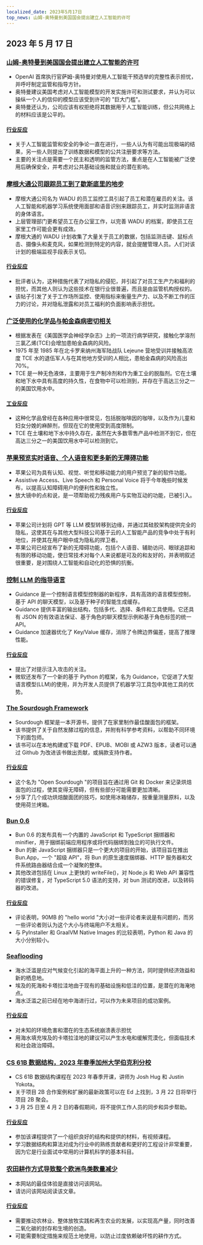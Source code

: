 ```yaml
---
localized_date: 2023年5月17日
top_news: 山姆-奥特曼到美国国会提出建立人工智能的许可
---
```


## 2023 年 5 月 17 日

### [山姆-奥特曼到美国国会提出建立人工智能的许可](https://www.reuters.com/technology/openai-chief-goes-before-us-congress-propose-licenses-building-ai-2023-05-16/)

- OpenAI 首席执行官萨姆-奥特曼对使用人工智能干预选举的完整性表示担忧，并呼吁制定监管和指导方针。
- 奥特曼建议美国考虑对人工智能模型的开发实施许可和测试要求，并认为可以操纵一个人的信仰的模型应该受到许可的 "巨大门槛"。
- 奥特曼还认为，公司应该有权拒绝将其数据用于人工智能训练，但公共网络上的材料应该是公平的。

#### [行业反应](http://news.ycombinator.com/item?id=35960125)

- 关于人工智能监管和安全的争论一直在进行，一些人认为有可能出现极端的结果，另一些人则提出了训练数据和模型的公共注册要求等方法。
- 主要的关注点是需要一个民主和透明的监管方法，重点是在人工智能被广泛使用后确保安全，并考虑对公共基础设施和就业的潜在影响。

### [摩根大通公司跟踪员工到了歇斯底里的地步](https://old.reddit.com/r/antiwork/comments/13ijhae/came_back_to_a_post_here_but_it_was_removed_from/)

- 摩根大通公司名为 WADU 的员工监控工具引起了员工和潜在雇员的关注。该人工智能和机器学习系统使用面部和语音识别来跟踪员工，并实时监测非语言的身体语言。
- 上层管理部门更希望员工在办公室工作，以完善 WADU 的档案，即使员工在家里工作可能会更有成效。
- 摩根大通的 WADU 计划收集了大量关于员工的数据，包括监测击键、鼠标点击、摄像头和麦克风，如果检测到特定的内容，就会提醒管理人员。人们对该计划的极端监视手段表示关切。

#### [行业反应](http://news.ycombinator.com/item?id=35959865)

- 批评者认为，这种措施代表了对隐私的侵犯，并引起了对员工生产力和福利的担忧，而其他人则认为这些技术在银行业很普遍，而且是由监管机构授权的。
- 该帖子引发了关于工作场所监控、使用指标来衡量生产力、以及不断工作的压力的讨论，并对隐私泄露和对员工福利的负面影响表示担忧。

### [广泛使用的化学品与帕金森病密切相关](https://www.science.org/content/article/widely-used-chemical-strongly-linked-parkinson-s-disease)

- 根据发表在《美国医学会神经学杂志》上的一项流行病学研究，接触化学溶剂三氯乙烯(TCE)会增加患帕金森病的风险。
- 1975 年至 1985 年在北卡罗来纳州海军陆战队 Lejeune 营地受训并接触高浓度 TCE 水的退伍军人与在其他地方受训的人相比，患帕金森病的风险高出 70%。
- TCE 是一种无色液体，主要用于生产制冷剂和作为重工业的脱脂剂。它在土壤和地下水中具有高度的持久性，在食物中可以检测到，并存在于高达三分之一的美国饮用水中。

#### [工业反应](http://news.ycombinator.com/item?id=35960018)

- 这种化学品曾经在各种应用中很常见，包括脱咖啡因的咖啡，以及作为儿童和妇女分娩的麻醉剂，但现在它的使用受到高度限制。
- TCE 在土壤和地下水中持久存在，虽然在大多数零售产品中检测不到它，但在高达三分之一的美国饮用水中可以检测到它。

### [苹果预览实时语音、个人语音和更多新的无障碍功能](https://www.apple.com/newsroom/2023/05/apple-previews-live-speech-personal-voice-and-more-new-accessibility-features/)

- 苹果公司为具有认知、视觉、听觉和移动能力的用户预览了新的软件功能。
- Assistive Access、Live Speech 和 Personal Voice 将于今年晚些时候发布，以提高认知障碍用户的便利性和独立性。
- 放大镜中的点和说，是一项帮助视力残疾用户与实物互动的功能，已被引入。

#### [行业反应](http://news.ycombinator.com/item?id=35960663)

- 苹果公司计划将 GPT 等 LLM 模型转移到边缘，并通过其硅胶架构提供完全的隐私，这使其在与其他大型科技公司基于云的人工智能产品的竞争中处于有利地位，并使其在用户眼中成为隐私的捍卫者。
- 苹果公司已经宣布了新的无障碍功能，包括个人语音、辅助访问、眼球追踪和有限的移动功能，使日常技术对每个人来说都是可及的和友好的，并表明叙述很重要，是对围绕人工智能和自动化的恐惧的抗衡。

### [控制 LLM 的指导语言](https://github.com/microsoft/guidance)

- Guidance 是一个控制语言模型控制器的新程序，具有高效的语言模型控制，基于 API 的聊天模型，以及基于种子的智能生成缓存。
- Guidance 提供丰富的输出结构，包括多代、选择、条件和工具使用。它还具有 JSON 的有效语法保证、基于角色的聊天模型示例和基于角色标签的统一 API。
- Guidance 加速器优化了 Key/Value 缓存，消除了令牌边界偏差，提高了推理性能。

#### [行业反应](http://news.ycombinator.com/item?id=35963936)

- 提出了对提示注入攻击的关注。
- 微软还发布了一个新的基于 Python 的框架，名为 Guidance，它促进了大型语言模型(LLM)的使用，并为开发人员提供了机器学习工具包中其他工具的优势。

### [The Sourdough Framework](https://github.com/hendricius/the-sourdough-framework)

- Sourdough 框架是一本开源书，提供了在家里制作最佳酸面包的框架。
- 该书提供了关于自然发酵过程的信息，并附有科学参考资料，以帮助不同环境下的面包师。
- 该书可以在本地构建或下载 PDF、EPUB、MOBI 或 AZW3 版本，读者可以通过 Github 为改进该书做出贡献，或捐款支持作者。

#### [行业反应](http://news.ycombinator.com/item?id=35961590)

- 这个名为 "Open Sourdough "的项目旨在通过用 Git 和 Docker 来记录烘焙面包的过程，使其变得无障碍，但有些部分可能需要更加清晰。
- 分享了几个成功烘焙酸面团的技巧，如使用冰箱储存，按重量测量原料，以及使用荷兰烤箱。

### [Bun 0.6](https://bun.sh/blog/bun-v0.6.0)

- Bun 0.6 的发布具有一个内置的 JavaScript 和 TypeScript 捆绑器和 minifier，用于捆绑前端应用程序或将代码捆绑到独立的可执行文件。
- Bun 的新 JavaScript 捆绑器只是一个更大的项目的开始，该项目旨在推出 Bun.App，一个 "超级 API"，将 Bun 的原生速度捆绑器、HTTP 服务器和文件系统路由器结合成一个凝聚的整体。
- 其他改进包括在 Linux 上更快的 writeFile()，对 Node.js 和 Web API 兼容性的错误修复，对 TypeScript 5.0 语法的支持，对 bun 测试的改进，以及转码器的改进。

#### [行业反应](http://news.ycombinator.com/item?id=35965483)

- 评论表明，90MB 的 "hello world "大小对一些评论者来说是有问题的，而另一些评论者则认为这个大小与终端用户不太相关。
- 与 PyInstaller 和 GraalVM Native Images 的比较表明，Python 和 Java 的大小分别较小。

### [Seaflooding](https://unchartedterritories.tomaspueyo.com/p/seaflooding)

- 海水泛滥是应对气候变化引起的海平面上升的一种方法，同时提供经济效益和新的栖息地。
- 埃及的死海和卡塔拉洼地由于现有的基础设施和低洼的位置，是潜在的海淹地点。
- 海水泛滥之前已经在地中海进行过，可以作为未来项目的成功案例。

#### [行业反应](http://news.ycombinator.com/item?id=35957814)

- 对未知的环境危害和潜在的生态系统崩溃表示担忧
- 用海水填充埃及的卡塔拉洼地的建议可以产生水电和缓解荒漠化，但面临技术和社会政治障碍。

### [CS 61B 数据结构，2023 年春季加州大学伯克利分校](https://sp23.datastructur.es/)

- CS 61B 数据结构课程在 2023 年春季开课，讲师为 Josh Hug 和 Justin Yokota。
- 关于项目 2B 合作案例和扩展的最新政策可以在 Ed 上找到，3 月 22 日将举行项目 2B 聚会。
- 3 月 25 日至 4 月 2 日的春假期间，将不提供工作人员的同步和异步帮助。

#### [行业反应](http://news.ycombinator.com/item?id=35957811)

- 参加该课程提供了一个组织良好的结构和提供的材料，有视频课程。
- 学习数据结构和算法对成为行业中的熟练贡献者和更好的工程设计非常重要，因为它是行业面试中常用的计算机科学的基本科目。

### [农田耕作方式导致整个欧洲鸟类数量减少](https://www.pnas.org/doi/full/10.1073/pnas.2216573120)

- 本网站的最佳体验是直接访问该网站。
- 请访问该网站阅读该文章。

#### [行业反应](http://news.ycombinator.com/item?id=35958876)

- 需要推动农林业、整体放牧实践和再生农业的发展，以实现高产量，同时改善二氧化碳的封存和生境的创造。
- 可能需要制定措施来规范土地使用，以防止过度依赖破坏性的耕作方式。


